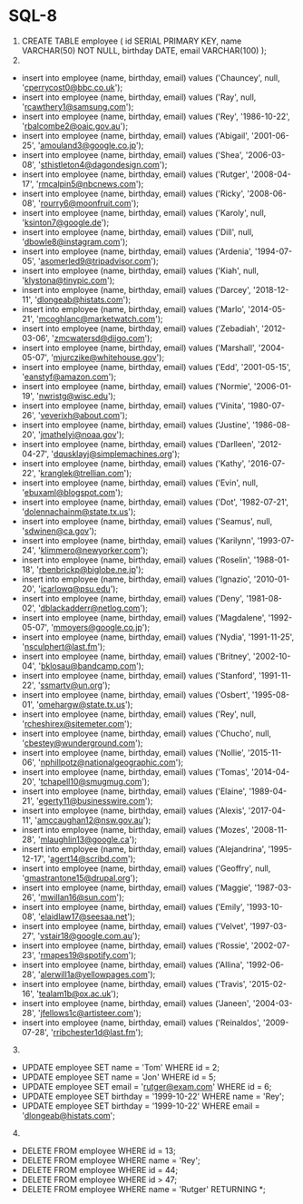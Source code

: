 # SQL-8

1. CREATE TABLE employee (
	id SERIAL PRIMARY KEY,
	name VARCHAR(50) NOT NULL,
	birthday DATE,
	email VARCHAR(100)
);
2. 
* insert into employee (name, birthday, email) values ('Chauncey', null, 'cperrycost0@bbc.co.uk');
* insert into employee (name, birthday, email) values ('Ray', null, 'rcawthery1@samsung.com');
* insert into employee (name, birthday, email) values ('Rey', '1986-10-22', 'rbalcombe2@oaic.gov.au');
* insert into employee (name, birthday, email) values ('Abigail', '2001-06-25', 'amouland3@google.co.jp');
* insert into employee (name, birthday, email) values ('Shea', '2006-03-08', 'sthistleton4@dagondesign.com');
* insert into employee (name, birthday, email) values ('Rutger', '2008-04-17', 'rmcalpin5@nbcnews.com');
* insert into employee (name, birthday, email) values ('Ricky', '2008-06-08', 'rourry6@moonfruit.com');
* insert into employee (name, birthday, email) values ('Karoly', null, 'ksinton7@google.de');
* insert into employee (name, birthday, email) values ('Dill', null, 'dbowle8@instagram.com');
* insert into employee (name, birthday, email) values ('Ardenia', '1994-07-05', 'asomerled9@tripadvisor.com');
* insert into employee (name, birthday, email) values ('Kiah', null, 'klystona@tinypic.com');
* insert into employee (name, birthday, email) values ('Darcey', '2018-12-11', 'dlongeab@histats.com');
* insert into employee (name, birthday, email) values ('Marlo', '2014-05-21', 'mcoghlanc@marketwatch.com');
* insert into employee (name, birthday, email) values ('Zebadiah', '2012-03-06', 'zmcwatersd@diigo.com');
* insert into employee (name, birthday, email) values ('Marshall', '2004-05-07', 'mjurczike@whitehouse.gov');
* insert into employee (name, birthday, email) values ('Edd', '2001-05-15', 'eanstyf@amazon.com');
* insert into employee (name, birthday, email) values ('Normie', '2006-01-19', 'nwristg@wisc.edu');
* insert into employee (name, birthday, email) values ('Vinita', '1980-07-26', 'veverixh@about.com');
* insert into employee (name, birthday, email) values ('Justine', '1986-08-20', 'jmathelyi@noaa.gov');
* insert into employee (name, birthday, email) values ('Darlleen', '2012-04-27', 'dqusklayj@simplemachines.org');
* insert into employee (name, birthday, email) values ('Kathy', '2016-07-22', 'kranglek@trellian.com');
* insert into employee (name, birthday, email) values ('Evin', null, 'ebuxaml@blogspot.com');
* insert into employee (name, birthday, email) values ('Dot', '1982-07-21', 'dolennachainm@state.tx.us');
* insert into employee (name, birthday, email) values ('Seamus', null, 'sdwinen@ca.gov');
* insert into employee (name, birthday, email) values ('Karilynn', '1993-07-24', 'klimmero@newyorker.com');
* insert into employee (name, birthday, email) values ('Roselin', '1988-01-18', 'rbenbrickp@biglobe.ne.jp');
* insert into employee (name, birthday, email) values ('Ignazio', '2010-01-20', 'icarlowq@psu.edu');
* insert into employee (name, birthday, email) values ('Deny', '1981-08-02', 'dblackadderr@netlog.com');
* insert into employee (name, birthday, email) values ('Magdalene', '1992-05-07', 'mmoyers@google.co.jp');
* insert into employee (name, birthday, email) values ('Nydia', '1991-11-25', 'nsculphert@last.fm');
* insert into employee (name, birthday, email) values ('Britney', '2002-10-04', 'bklosau@bandcamp.com');
* insert into employee (name, birthday, email) values ('Stanford', '1991-11-22', 'ssmartv@un.org');
* insert into employee (name, birthday, email) values ('Osbert', '1995-08-01', 'omehargw@state.tx.us');
* insert into employee (name, birthday, email) values ('Rey', null, 'rcheshirex@sitemeter.com');
* insert into employee (name, birthday, email) values ('Chucho', null, 'cbestey@wunderground.com');
* insert into employee (name, birthday, email) values ('Nollie', '2015-11-06', 'nphillpotz@nationalgeographic.com');
* insert into employee (name, birthday, email) values ('Tomas', '2014-04-20', 'tchapell10@smugmug.com');
* insert into employee (name, birthday, email) values ('Elaine', '1989-04-21', 'egerty11@businesswire.com');
* insert into employee (name, birthday, email) values ('Alexis', '2017-04-11', 'amccaughan12@nsw.gov.au');
* insert into employee (name, birthday, email) values ('Mozes', '2008-11-28', 'mlaughlin13@google.ca');
* insert into employee (name, birthday, email) values ('Alejandrina', '1995-12-17', 'agert14@scribd.com');
* insert into employee (name, birthday, email) values ('Geoffry', null, 'gmastrantone15@drupal.org');
* insert into employee (name, birthday, email) values ('Maggie', '1987-03-26', 'mwillan16@sun.com');
* insert into employee (name, birthday, email) values ('Emily', '1993-10-08', 'elaidlaw17@seesaa.net');
* insert into employee (name, birthday, email) values ('Velvet', '1997-03-27', 'vstair18@google.com.au');
* insert into employee (name, birthday, email) values ('Rossie', '2002-07-23', 'rmapes19@spotify.com');
* insert into employee (name, birthday, email) values ('Allina', '1992-06-28', 'alerwill1a@yellowpages.com');
* insert into employee (name, birthday, email) values ('Travis', '2015-02-16', 'tealam1b@ox.ac.uk');
* insert into employee (name, birthday, email) values ('Janeen', '2004-03-28', 'jfellows1c@artisteer.com');
* insert into employee (name, birthday, email) values ('Reinaldos', '2009-07-28', 'rribchester1d@last.fm');

3. 
* UPDATE employee
SET name = 'Tom'
WHERE id = 2;
* UPDATE employee
SET name = 'Jon'
WHERE id = 5;
* UPDATE employee
SET email = 'rutger@exam.com'
WHERE id = 6;
* UPDATE employee
SET birthday = '1999-10-22'
WHERE name = 'Rey';
* UPDATE employee
SET birthday = '1999-10-22'
WHERE email = 'dlongeab@histats.com';

4. 
* DELETE FROM employee
WHERE id = 13;
* DELETE FROM employee
WHERE name = 'Rey';
* DELETE FROM employee
WHERE id = 44;
* DELETE FROM employee
WHERE id > 47;
* DELETE FROM employee
WHERE name = 'Rutger'
RETURNING *;

